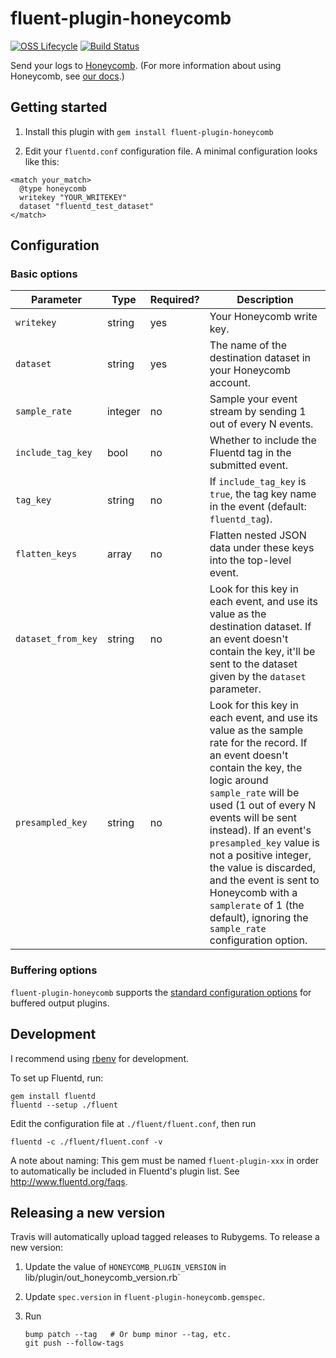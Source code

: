 # fluent-plugin-honeycomb

[![OSS Lifecycle](https://img.shields.io/osslifecycle/honeycombio/fluent-plugin-honeycomb)](https://github.com/honeycombio/home/blob/main/honeycomb-oss-lifecycle-and-practices.md)
[![Build Status](https://travis-ci.org/honeycombio/fluent-plugin-honeycomb.svg?branch=master)](https://travis-ci.org/honeycombio/fluent-plugin-honeycomb)

Send your logs to [Honeycomb](https://honeycomb.io). (For more information about using Honeycomb, see [our docs](https://honeycomb.io/docs/).)

## Getting started

1. Install this plugin with `gem install fluent-plugin-honeycomb`

2. Edit your `fluentd.conf` configuration file. A minimal configuration looks like this:

```
<match your_match>
  @type honeycomb
  writekey "YOUR_WRITEKEY"
  dataset "fluentd_test_dataset"
</match>
```

## Configuration

### Basic options

Parameter | Type | Required? | Description
| --- | --- | --- | --- |
| `writekey` | string | yes | Your Honeycomb write key. |
| `dataset` | string | yes | The name of the destination dataset in your Honeycomb account. |
| `sample_rate` | integer | no | Sample your event stream by sending 1 out of every N events. |
| `include_tag_key` | bool | no | Whether to include the Fluentd tag in the submitted event. |
| `tag_key` | string | no | If `include_tag_key` is `true`, the tag key name in the event (default: `fluentd_tag`).
| `flatten_keys` | array | no | Flatten nested JSON data under these keys into the top-level event.
| `dataset_from_key` | string | no | Look for this key in each event, and use its value as the destination dataset. If an event doesn't contain the key, it'll be sent to the dataset given by the `dataset` parameter.
| `presampled_key` | string | no | Look for this key in each event, and use its value as the sample rate for the record. If an event doesn't contain the key, the logic around `sample_rate` will be used (1 out of every N events will be sent instead). If an event's `presampled_key` value is not a positive integer, the value is discarded, and the event is sent to Honeycomb with a `samplerate` of 1 (the default), ignoring the `sample_rate` configuration option. |

### Buffering options

`fluent-plugin-honeycomb` supports the [standard configuration options](http://docs.fluentd.org/v0.12/articles/buffer-plugin-overview) for buffered output plugins.

## Development
I recommend using [rbenv](https://github.com/rbenv/rbenv) for development.

To set up Fluentd, run:

```
gem install fluentd
fluentd --setup ./fluent
```

Edit the configuration file at `./fluent/fluent.conf`, then run

```
fluentd -c ./fluent/fluent.conf -v
```

A note about naming: This gem must be named `fluent-plugin-xxx` in order to automatically be included in Fluentd's plugin list. See http://www.fluentd.org/faqs.

## Releasing a new version
Travis will automatically upload tagged releases to Rubygems. To release a new
version:

1. Update the value of `HONEYCOMB_PLUGIN_VERSION` in
   lib/plugin/out_honeycomb_version.rb`

2. Update `spec.version` in `fluent-plugin-honeycomb.gemspec`.

3. Run
    ```
    bump patch --tag   # Or bump minor --tag, etc.
    git push --follow-tags
    ```
